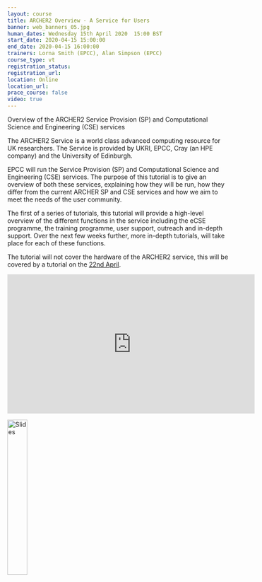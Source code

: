 ```yaml
---
layout: course
title: ARCHER2 Overview - A Service for Users
banner: web_banners_05.jpg
human_dates: Wednesday 15th April 2020  15:00 BST
start_date: 2020-04-15 15:00:00
end_date: 2020-04-15 16:00:00
trainers: Lorna Smith (EPCC), Alan Simpson (EPCC)
course_type: vt
registration_status:
registration_url:
location: Online
location_url:
prace_course: false
video: true
---
```


Overview of the ARCHER2 Service Provision (SP) and Computational Science and Engineering (CSE) services

The ARCHER2 Service is a world class advanced computing resource for UK researchers. The Service is provided by UKRI, EPCC, Cray (an HPE company) and the University of Edinburgh.

EPCC will run the Service Provision (SP) and Computational Science and Engineering (CSE) services. The purpose of this tutorial is to give an overview of both these services, explaining how they will be run, how they differ from the current ARCHER SP and CSE services and how we aim to meet the needs of the user community.

The first of a series of tutorials, this tutorial will provide a high-level overview of the different functions in the service including the eCSE programme, the training programme, user support, outreach and in-depth support. Over the next few weeks further, more in-depth tutorials, will take place for each of these functions.

The tutorial will not cover the hardware of the ARCHER2 service, this will be covered by a tutorial on the [22nd April](../200422-archer2-hardware/).



<div>

<iframe title="Video" width="560" height="315" src="https://www.youtube.com/embed/tfDrbfoBLUc" frameborder="0" allow="accelerometer; autoplay; encrypted-media; gyroscope; picture-in-picture" allowfullscreen></iframe>

</div>


<p><a href="ARCHER2_Overview_v1.0.pdf"><img src="ARCHER2_Overview_v1.0.png" alt="Slides" title="Slides as pdf" width="30%"/></a></p>
